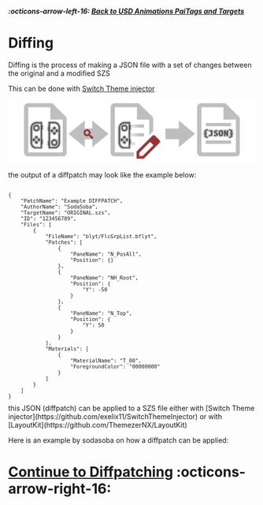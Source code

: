 ##### :octicons-arrow-left-16: [Back to USD Animations PaiTags and Targets](../animations/paitags-and-targets.md)

# Diffing

Diffing is the process of making a JSON file
with a set of changes between the original and a modified SZS

This can be done with [Switch Theme injector](https://github.com/exelix11/SwitchThemeInjector)

![diffing.png](<diffing.png>)

the output of a diffpatch may look like the example below:

<font size="0">
<pre><code>
{
	"PatchName": "Example DIFFPATCH",
	"AuthorName": "SodaSoba",
	"TargetName": "ORIGINAL.szs",
	"ID": "123456789",
	"Files": [
		{
			"FileName": "blyt/FlcGrpList.bflyt",
			"Patches": [
				{
					"PaneName": "N_PosAll",
					"Position": {}
				},
				{
					"PaneName": "NH_Root",
					"Position": {
						"Y": -50
					}
				},
				{
					"PaneName": "N_Top",
					"Position": {
						"Y": 50
					}
				}
			],
			"Materials": [
				{
					"MaterialName": "T_00",
					"ForegroundColor": "00000000"
				}
			]
		}
	]
}
</code></pre>
</font>
this JSON (diffpatch) can be applied to a SZS file either with [Switch Theme injector](https://github.com/exelix11/SwitchThemeInjector) or with [LayoutKit](https://github.com/ThemezerNX/LayoutKit)

Here is an example by sodasoba on how a diffpatch can be applied:

# [Continue to Diffpatching](diff-example.md) :octicons-arrow-right-16:
